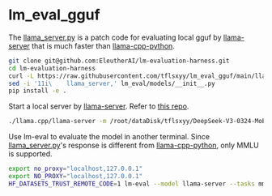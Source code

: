# lm_eval_gguf

The [llama_server.py](llama_server.py) is a patch code for evaluating local gguf by [llama-server](https://github.com/ggml-org/llama.cpp/tree/master/examples/server) that is much faster than [llama-cpp-python](https://github.com/abetlen/llama-cpp-python).

```bash
git clone git@github.com:EleutherAI/lm-evaluation-harness.git
cd lm-evaluation-harness
curl -L https://raw.githubusercontent.com/tflsxyy/lm_eval_gguf/main/llama_server.py -o lm_eval/models/llama_server.py
sed -i '11i\    llama_server,' lm_eval/models/__init__.py
pip install -e .
```

Start a local server by [llama-server](https://github.com/ggml-org/llama.cpp/tree/master/examples/server). Refer to [this repo](https://github.com/tflsxyy/DeepSeek-V3).

```bash
./llama.cpp/llama-server -m /root/dataDisk/tflsxyy/DeepSeek-V3-0324-MoE-Pruner-E160-IQ1_S/DeepSeek-V3-0324-MoE-Pruner-E160-IQ1_S-00001-of-00018.gguf -ngl 62
```

Use lm-eval to evaluate the model in another terminal. Since [llama_server.py](llama_server.py)'s response is different from [llama-cpp-python](https://github.com/abetlen/llama-cpp-python), only MMLU is supported.

```bash
export no_proxy="localhost,127.0.0.1"
export NO_PROXY="localhost,127.0.0.1"
HF_DATASETS_TRUST_REMOTE_CODE=1 lm-eval --model llama-server --tasks mmlu --model_args base_url=http://127.0.0.1:8080
```
